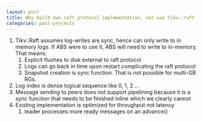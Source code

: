```yaml
---
layout: post
title: Why build own raft protocol implementation, not use Tikv::raft
categories: past-projects
---
```


1. Tikv::Raft assumes log-writes are sync, hence can only write to in memory logs. If ABS were to use it, ABS will need to write to in-memory. That means:
   1. Explicit flushes to disk external to raft protocol
   2. Logs can go back in time upon restart complicating the raft protocol
   3. Snapshot creation is sync function. That is not possible for multi-GB RGs.
2. Log index is dense logical sequence like 0, 1, 2 ...
3. Message sending to peers does not support pipelining because it is a sync function that needs to be finished inline which we clearly cannot
4. Existing implementation is optimized for throughput not latency
   1. leader processes more ready messages on an advance()